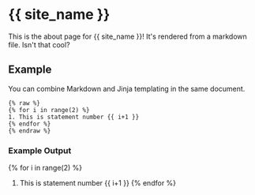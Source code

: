 # {{ site_name }}

This is the about page for {{ site_name }}! It's rendered from a markdown file. Isn't that cool?

## Example

You can combine Markdown and Jinja templating in the same document.

```jinja
{% raw %}
{% for i in range(2) %}
1. This is statement number {{ i+1 }}
{% endfor %}
{% endraw %}
```

### Example Output

{% for i in range(2) %}

1. This is statement number {{ i+1 }}
{% endfor %}
